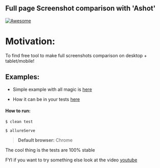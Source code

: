 ## Full page Screenshot comparison with 'Ashot'

[![Awesome](https://cdn.rawgit.com/sindresorhus/awesome/d7305f38d29fed78fa85652e3a63e154dd8e8829/media/badge.svg)](https://github.com/pazone/ashot)

# Motivation: 
To find free tool to make full screenshots comparison on desktop + tablet/mobile!

## Examples:

* Simple example with all magic is [here](https://github.com/Ebazhanov/Ashot-Selenide/blob/master/src/test/groovy/com/tests/SimpleExamples.groovy)

* How it can be in your tests [here](https://github.com/Ebazhanov/Ashot-Selenide/blob/master/src/test/groovy/com/tests/DifferentDevices.groovy)

#### How to run:

`$ clean test`

`$ allureServe`

> **Default browser:** Chrome

The cool thing is the tests are 100% stable

FYI if you want to try something else look at the video [youtube](https://www.youtube.com/watch?v=ydK36JRiMOw)
